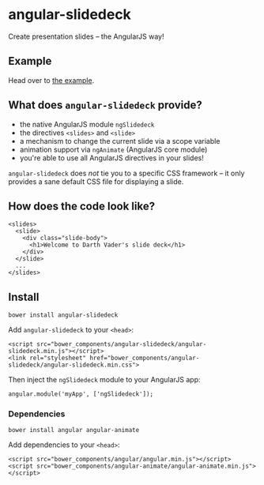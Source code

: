 # angular-slidedeck
Create presentation slides – the AngularJS way!

## Example
Head over to [the example](https://github.com/paperhive/angular-slidedeck-example).

## What does `angular-slidedeck` provide?
 * the native AngularJS module `ngSlidedeck`
 * the directives `<slides>` and `<slide>`
 * a mechanism to change the current slide via a scope variable
 * animation support via `ngAnimate` (AngularJS core module)
 * you're able to use all AngularJS directives in your slides!

`angular-slidedeck` does *not* tie you to a specific CSS framework – it only provides a sane default CSS file for displaying a slide.

## How does the code look like?
```
<slides>
  <slide>
    <div class="slide-body">
      <h1>Welcome to Darth Vader's slide deck</h1>
    </div>
  </slide>
  ...
</slides>
```

## Install
```
bower install angular-slidedeck
```
Add `angular-slidedeck` to your `<head>`:
```
<script src="bower_components/angular-slidedeck/angular-slidedeck.min.js"></script>
<link rel="stylesheet" href="bower_components/angular-slidedeck/angular-slidedeck.min.css">
```
Then inject the `ngSlidedeck` module to your AngularJS app:
```
angular.module('myApp', ['ngSlidedeck']);
```
### Dependencies
```
bower install angular angular-animate
```
Add dependencies to your `<head>`:
```
<script src="bower_components/angular/angular.min.js"></script>
<script src="bower_components/angular-animate/angular-animate.min.js"></script>
```
